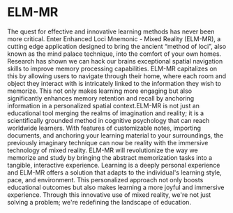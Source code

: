 # ELM-MR

The quest for effective and innovative learning methods has never been more critical. Enter Enhanced Loci Mnemonic - Mixed Reality (ELM-MR), a cutting edge application designed to bring the ancient “method of loci”, also known as the mind palace technique, into the comfort of your own homes. Research has shown we can hack our brains exceptional spatial navigation skills to improve memory processing capabilities. ELM-MR capitalizes on this by allowing users to navigate through their home, where each room and object they interact with is intricately linked to the information they wish to memorize. This not only makes learning more engaging but also significantly enhances memory retention and recall by anchoring information in a personalized spatial context.ELM-MR is not just an educational tool merging the realms of imagination and reality; it is a scientifically grounded method in cognitive psychology that can reach worldwide learners. With features of customizable notes, importing documents, and anchoring your learning material to your surroundings, the previously imaginary technique can now be reality with the immersive technology of mixed reality. ELM-MR will revolutionize the way we memorize and study by bringing the abstract memorization tasks into a tangible, interactive experience. Learning is a deeply personal experience and ELM-MR offers a solution that adapts to the individual's learning style, pace, and environment. This personalized approach not only boosts educational outcomes but also makes learning a more joyful and immersive experience. Through this innovative use of mixed reality, we're not just solving a problem; we're redefining the landscape of education.
